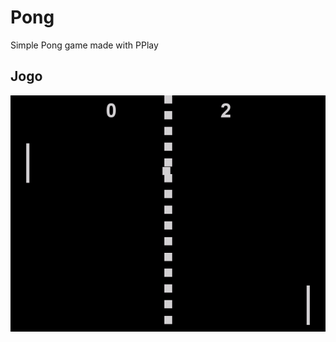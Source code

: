 # Pong

Simple Pong game made with PPlay

## Jogo
![space-invaders_game](https://github.com/BernardoMendess/Pong/blob/main/readme/jogo.gif)

